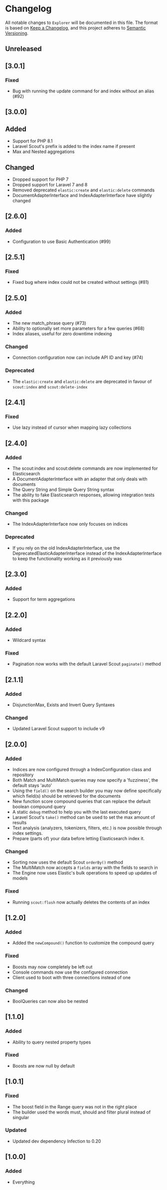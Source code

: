 # Changelog

All notable changes to `Explorer` will be documented in this file.
The format is based on [Keep a Changelog](https://keepachangelog.com/en/1.0.0/),
and this project adheres to [Semantic Versioning](https://semver.org/spec/v2.0.0.html).

## Unreleased

## [3.0.1]

### Fixed
- Bug with running the update command for and index without an alias (#92)

## [3.0.0]

## Added
- Support for PHP 8.1
- Laravel Scout's prefix is added to the index name if present
- Max and Nested aggregations

## Changed
- Dropped support for PHP 7
- Dropped support for Laravel 7 and 8
- Removed deprecated `elastic:create` and `elastic:delete` commands
- DocumentAdapterInterface and IndexAdapterInterface have slightly changed

## [2.6.0]

### Added
- Configuration to use Basic Authentication (#99)

## [2.5.1]

### Fixed
- Fixed bug where index could not be created without settings (#81)

## [2.5.0]

### Added
- The new match_phrase query (#73)
- Ability to optionally set more parameters for a few queries (#68)
- Index aliases, useful for zero downtime indexing

### Changed
- Connection configuration now can include API ID and key (#74)

### Deprecated
- The `elastic:create` and `elastic:delete` are deprecated in favour of `scout:index` and `scout:delete-index`

## [2.4.1]

### Fixed
- Use lazy instead of cursor when mapping lazy collections

## [2.4.0]

### Added
- The scout:index and scout:delete commands are now implemented for Elasticsearch
- A DocumentAdapterInterface with an adapter that only deals with documents
- The Query String and Simple Query String syntax
- The ability to fake Elasticsearch responses, allowing integration tests with this package

### Changed
- The IndexAdapterInterface now only focuses on indices

### Deprecated
- If you rely on the old IndexAdapterInterface, use the DeprecatedElasticAdapterInterface instead of the IndexAdapterInterface to keep the functionality working as it previously was

## [2.3.0]

### Added
- Support for term aggregations

## [2.2.0]

### Added
- Wildcard syntax

### Fixed
- Pagination now works with the default Laravel Scout `paginate()` method

## [2.1.1]

### Added
- DisjunctionMax, Exists and Invert Query Syntaxes

### Changed
- Updated Laravel Scout support to include v9

## [2.0.0]

### Added
- Indices are now configured through a IndexConfiguration class and repository
- Both Match and MultiMatch queries may now specify a 'fuzziness', the default stays 'auto'
- Using the `field()` on the search builder you may now define specifically which field(s) should be retrieved for the documents
- New function score compound queries that can replace the default boolean compound query
- A static `debug` method to help you with the last executed query
- Laravel Scout's `take()` method can be used to set the max amount of results
- Text analysis (analyzers, tokenizers, filters, etc.) is now possible through index settings.
- Prepare (parts of) your data before letting Elasticsearch index it.

### Changed
- Sorting now uses the default Scout `orderBy()` method
- The MultiMatch now accepts a `fields` array with the fields to search in
- The Engine now uses Elastic's bulk operations to speed up updates of models

### Fixed
- Running `scout:flush` now actually deletes the contents of an index

## [1.2.0]

### Added
- Added the `newCompound()` function to customize the compound query

### Fixed
- Boosts may now completely be left out
- Console commands now use the configured connection
- Client used to boot with three connections instead of one

### Changed
- BoolQueries can now also be nested

## [1.1.0]

### Added
- Ability to query nested property types

### Fixed
- Boosts are now null by default

## [1.0.1]

### Fixed
- The boost field in the Range query was not in the right place
- The builder used the words must, should and filter plural instead of singular

### Updated
- Updated dev dependency Infection to 0.20

## [1.0.0]

### Added
- Everything
